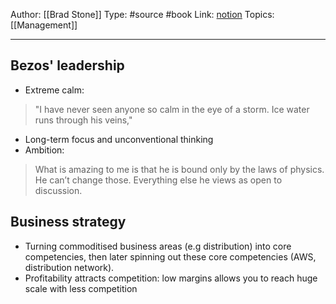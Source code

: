 Author: [[Brad Stone]]
Type: #source #book
Link: [notion](https://robertreads.notion.site/The-Everything-Store-9d6aa5221bed4899a606df442828652a)
Topics: [[Management]]

---

## Bezos' leadership

- Extreme calm: 
> "I have never seen anyone so calm in the eye of a storm. Ice water runs through his veins,"
- Long-term focus and unconventional thinking
- Ambition: 
> What is amazing to me is that he is bound only by the laws of physics. He can’t change those. Everything else he views as open to discussion.

## Business strategy

- Turning commoditised business areas (e.g distribution) into core competencies, then later spinning out these core competencies (AWS, distribution network).
- Profitability attracts competition: low margins allows you to reach huge scale with less competition
